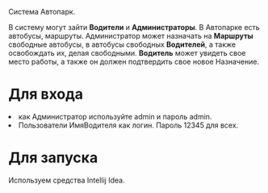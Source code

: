 ﻿Система Автопарк.

В систему могут зайти <b>Водители</b> и <b>Администраторы</b>. 
В Автопарке есть автобусы, маршруты. Администратор может назначать на <b>Маршруты</b> свободные автобусы, в автобусы свободных <b>Водителей</b>, а также освобождать их, делая свободными. 
<b>Водитель</b> может увидеть свое место работы, а также он должен подтвердить свое новое Назначение.




# Для входа

<li>как Администратор используйте admin и пароль admin. 

<li>Пользователи ИмяВодителя как логин. Пароль 12345 для всех.

# Для запуска

Используем средства Intellij Idea.
